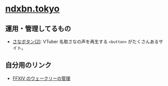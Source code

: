 # [ndxbn.tokyo](https://ndxbn.tokyo)

## 運用・管理してるもの

- [さなボタン(2)](https://github.com/sanabutton/sanabutton.github.io): VTuber 名取さなの声を再生する `<button>` がたくさんあるサイト。

## 自分用のリンク

- [FFXIV のウェークリーの管理](https://github.com/ndxbn/ndxbn/issues?q=is%3Aissue+is%3Aopen+sort%3Aupdated-desc+label%3A%22ffxiv+weekly%22)
